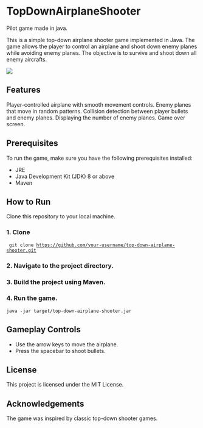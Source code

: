# TopDownAirplaneShooter

Pilot game made in java.

This is a simple top-down airplane shooter game implemented in Java. The game allows the player to control an airplane and shoot down enemy planes while avoiding enemy planes. The objective is to survive and shoot down all enemy aircrafts.

![](docs/output.gif)

## Features

Player-controlled airplane with smooth movement controls.
Enemy planes that move in random patterns.
Collision detection between player bullets and enemy planes.
Displaying the number of enemy planes.
Game over screen.

## Prerequisites
To run the game, make sure you have the following prerequisites installed:
 - JRE
 - Java Development Kit (JDK) 8 or above
 - Maven

## How to Run
Clone this repository to your local machine.

### 1. Clone
<code> git clone https://github.com/your-username/top-down-airplane-shooter.git </code>
### 2. Navigate to the project directory.
### 3. Build the project using Maven.
### 4. Run the game.
<code>java -jar target/top-down-airplane-shooter.jar</code>

## Gameplay Controls
 - Use the arrow keys to move the airplane.
 - Press the spacebar to shoot bullets.

## License
This project is licensed under the MIT License.

## Acknowledgements
The game was inspired by classic top-down shooter games.
